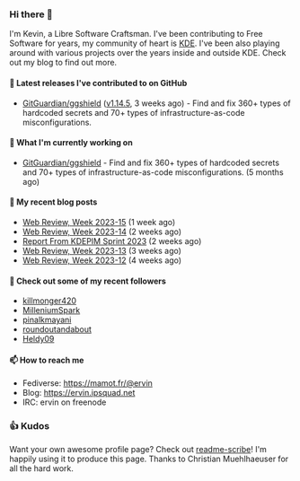 ### Hi there 👋

I'm Kevin, a Libre Software Craftsman. I've been contributing to Free Software for years,
my community of heart is [KDE](https://kde.org). I've been also playing around with various
projects over the years inside and outside KDE. Check out my blog to find out more.

#### 🔭 Latest releases I've contributed to on GitHub

- [GitGuardian/ggshield](https://github.com/GitGuardian/ggshield) ([v1.14.5](https://github.com/GitGuardian/ggshield/releases/tag/v1.14.5), 3 weeks ago) - Find and fix 360&#43; types of hardcoded secrets and 70&#43; types of infrastructure-as-code misconfigurations.

#### 🌱 What I'm currently working on

- [GitGuardian/ggshield](https://github.com/GitGuardian/ggshield) - Find and fix 360&#43; types of hardcoded secrets and 70&#43; types of infrastructure-as-code misconfigurations. (5 months ago)

#### 📜 My recent blog posts

- [Web Review, Week 2023-15](https://ervin.ipsquad.net/blog/2023/04/14/web-review-week-2023-15/) (1 week ago)
- [Web Review, Week 2023-14](https://ervin.ipsquad.net/blog/2023/04/07/web-review-week-2023-14/) (2 weeks ago)
- [Report From KDEPIM Sprint 2023](https://ervin.ipsquad.net/blog/2023/04/02/report-from-kdepim-sprint-2023/) (2 weeks ago)
- [Web Review, Week 2023-13](https://ervin.ipsquad.net/blog/2023/03/31/web-review-week-2023-13/) (3 weeks ago)
- [Web Review, Week 2023-12](https://ervin.ipsquad.net/blog/2023/03/24/web-review-week-2023-12/) (4 weeks ago)

#### 👯 Check out some of my recent followers

- [killmonger420](https://github.com/killmonger420)
- [MilleniumSpark](https://github.com/MilleniumSpark)
- [pinalkmayani](https://github.com/pinalkmayani)
- [roundoutandabout](https://github.com/roundoutandabout)
- [Heldy09](https://github.com/Heldy09)

#### 📫 How to reach me

- Fediverse: https://mamot.fr/@ervin
- Blog: https://ervin.ipsquad.net
- IRC: ervin on freenode

### 👍 Kudos

Want your own awesome profile page? Check out [readme-scribe](https://github.com/muesli/readme-scribe)!
I'm happily using it to produce this page. Thanks to Christian Muehlhaeuser for all the hard work.

